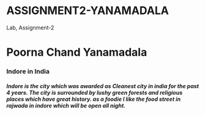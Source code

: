 # ASSIGNMENT2-YANAMADALA
Lab, Assignment-2

# Poorna Chand Yanamadala

### Indore in India
##### Indore is the city which was awarded as Cleanest city in india for the past 4 years. The city is surrounded by lushy green forests and religious places which have great history. as a foodie I like the food street in rajwada in indore which will be open all night.


